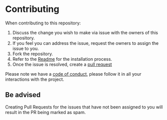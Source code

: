 # Contributing

When contributing to this repository:
1. Discuss the change you wish to make via issue with the owners of this repository.
2. If you feel you can address the issue, request the owners to assign the issue to you.
3. Fork the repository.
4. Refer to the [Readme](https://github.com/himanshusingh335/gpa_finder#readme) for the installation process.
5. Once the issue is resolved, create a [pull request](https://opensource.com/article/19/7/create-pull-request-github)

Please note we have a [code of conduct](https://github.com/himanshusingh335/gpa_finder/blob/master/CODE_OF_CONDUCT.md), please follow it in all your interactions with the project.

## Be advised

Creating Pull Requests for the issues that have not been assigned to you will result in the PR being marked as spam.
